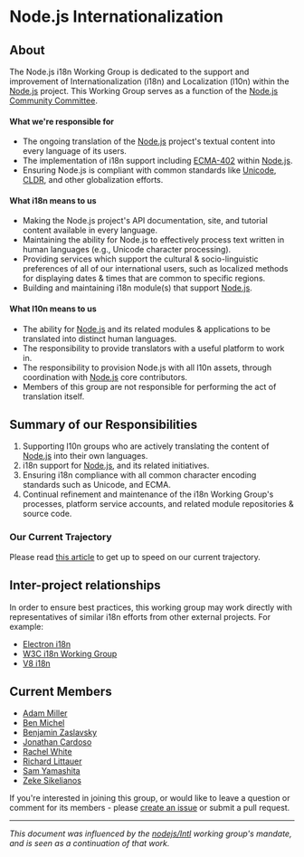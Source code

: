 # Node.js Internationalization

## About

The Node.js i18n Working Group is dedicated to the support and improvement of Internationalization (i18n) and Localization (l10n) within the [Node.js](https://github.com/nodejs/node) project. This Working Group serves as a function of the [Node.js Community Committee](https://github.com/nodejs/community-committee).

#### What we're responsible for
* The ongoing translation of the [Node.js](https://github.com/nodejs/node) project's textual content into every language of its users.
* The implementation of i18n support including [ECMA-402](https://tc39.github.io/ecma402/) within [Node.js](https://github.com/nodejs/node). 
* Ensuring Node.js is compliant with common standards like [Unicode](https://unicode.org/), [CLDR](http://cldr.unicode.org/), and other globalization efforts.

#### What i18n means to us
* Making the Node.js project's API documentation, site, and tutorial content available in every language.
* Maintaining the ability for Node.js to effectively process text written in human languages (e.g., Unicode character processing).
* Providing services which support the cultural & socio-linguistic preferences of all of our international users,
such as localized methods for displaying dates & times that are common to specific regions.
* Building and maintaining i18n module(s) that support [Node.js](https://github.com/nodejs/node).

#### What l10n means to us
* The ability for [Node.js](https://github.com/nodejs/node) and its related modules & applications to be translated into distinct human languages. 
* The responsibility to provide translators with a useful platform to work in.
* The responsibility to provision Node.js with all l10n assets, through coordination with [Node.js](https://github.com/nodejs/node) core contributors.
* Members of this group are not responsible for performing the act of translation itself.


## Summary of our Responsibilities
1. Supporting l10n groups who are actively translating the content of [Node.js](https://github.com/nodejs/node) into their own languages.
2. i18n support for [Node.js](https://github.com/nodejs/node), and its related initiatives.
3. Ensuring i18n compliance with all common character encoding standards such as Unicode, and ECMA.
4. Continual refinement and maintenance of the i18n Working Group's processes, platform service accounts, and related module repositories & source code.

### Our Current Trajectory
Please read [this article](https://medium.com/the-node-js-collection/internationalizing-node-js-fe7761798b0a) to get up to speed on our current trajectory.


## Inter-project relationships
In order to ensure best practices, this working group may work directly with representatives of similar i18n efforts from other external projects. For example:
* [Electron i18n](https://github.com/electron/electron-i18n)
* [W3C i18n Working Group](https://www.w3.org/International/core/Overview)
* [V8 i18n](https://github.com/v8/v8/wiki/i18n-support)


## Current Members
  + [Adam Miller](https://twitter.com/millea9)
  + [Ben Michel](https://twitter.com/obensource)
  + [Benjamin Zaslavsky](https://twitter.com/Ben_Tiriel)
  + [Jonathan Cardoso](https://twitter.com/_jonathancardos)
  + [Rachel White](https://twitter.com/ohhoe)
  + [Richard Littauer](https://twitter.com/richlitt)
  + [Sam Yamashita](https://twitter.com/sota0805)
  + [Zeke Sikelianos](https://twitter.com/zeke)
  

If you're interested in joining this group, or would like to leave a question or comment for its members - please [create an issue](https://github.com/nodejs/i18n/issues/new) or submit a pull request.


----
_This document was influenced by the [nodejs/Intl](https://github.com/nodejs/Intl/blob/master/README.md) working group's mandate, and is seen as a continuation of that work._

